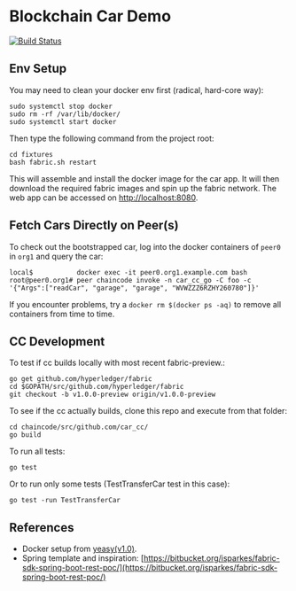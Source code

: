 # Blockchain Car Demo

[![Build Status](https://travis-ci.org/EGabb/Car-Trading-Blockchain.svg?branch=master)](https://travis-ci.org/EGabb/Car-Trading-Blockchain)

## Env Setup

You may need to clean your docker env first (radical, hard-core way):
```
sudo systemctl stop docker
sudo rm -rf /var/lib/docker/
sudo systemctl start docker
```

Then type the following command from the project root:
```
cd fixtures
bash fabric.sh restart
```

This will assemble and install the docker image for the car app. It will then download the required fabric images and spin up the fabric network. The web app can be accessed on [http://localhost:8080](http://localhost:8080).

## Fetch Cars Directly on Peer(s)
To check out the bootstrapped car, log into the docker containers of `peer0` in `org1` and query the car:
```
local$           docker exec -it peer0.org1.example.com bash
root@peer0.org1# peer chaincode invoke -n car_cc_go -C foo -c '{"Args":["readCar", "garage", "garage", "WVWZZZ6RZHY260780"]}'
```

If you encounter problems, try a `docker rm $(docker ps -aq)` to remove all containers from time to time.

## CC Development
To test if cc builds locally with most recent fabric-preview.:
```
go get github.com/hyperledger/fabric
cd $GOPATH/src/github.com/hyperledger/fabric
git checkout -b v1.0.0-preview origin/v1.0.0-preview
```

To see if the cc actually builds, clone this repo and execute from that folder:
```
cd chaincode/src/github.com/car_cc/
go build
```

To run all tests:
```
go test
```

Or to run only some tests (TestTransferCar test in this case):
```
go test -run TestTransferCar
```

## References
* Docker setup from [yeasy(v1.0)](https://github.com/yeasy/docker-compose-files/tree/master/hyperledger/1.0).
* Spring template and inspiration: [https://bitbucket.org/isparkes/fabric-sdk-spring-boot-rest-poc/](https://bitbucket.org/isparkes/fabric-sdk-spring-boot-rest-poc/)
